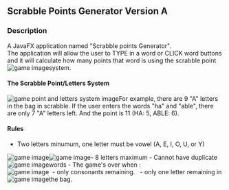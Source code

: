 ## Scrabble Points Generator Version A

### Description
A JavaFX application named "Scrabble points Generator".
<br />The application will allow the user to TYPE in a word  or CLICK word buttons and it will calculate how many points that word is
using the scrabble point system.
<img src="game1.PNG" alt="game image" style="float:left; width=50%; height=50%"/>
<br />

####  The Scrabble Point/Letters System
<img src="system.PNG" alt="game point and letters system image"  style="float:left; width=70%; height=70%"/>
For example, there are 9 "A" letters in the bag in scrabble. If the user enters the words "ha" and "able", there are only 7 "A" letters left. And the point is 11 (HA: 5, ABLE: 6). 
<br />

#### Rules
- Two letters minumum, one letter must be vowel (A, E, I, O, U, or Y)
<img src="game2.PNG" alt="game image" style="float:left; width=50%; height=50%"/>
- 8 letters maximum
<img src="game3.PNG" alt="game image" style="float:left; width=50%; height=50%"/>
- Cannot have duplicate words
<img src="game4.PNG" alt="game image" style="float:left; width=50%; height=50%"/>
- The game's over when :
<br />&nbsp; - only consonants remaining.
<img src="game5.PNG" alt="game image" style="float:left; width=50%; height=50%"/>
&nbsp; - only one letter remaining in the bag.
<img src="game6.PNG" alt="game image" style="float:left; width=50%; height=50%"/>